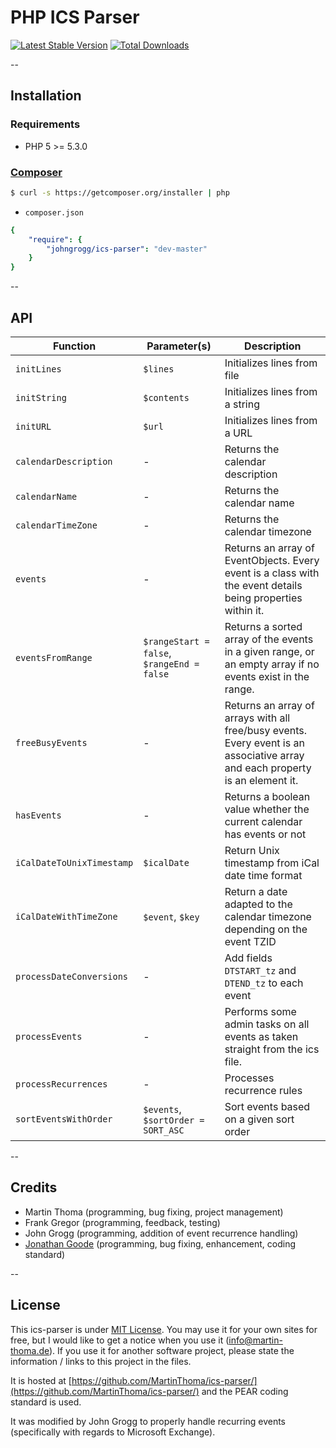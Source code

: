 # PHP ICS Parser

[![Latest Stable Version](https://poser.pugx.org/johngrogg/ics-parser/v/stable.png)](https://packagist.org/packages/johngrogg/ics-parser)
[![Total Downloads](https://poser.pugx.org/johngrogg/ics-parser/downloads.png)](https://packagist.org/packages/johngrogg/ics-parser)

--

## Installation

### Requirements
  - PHP 5 >= 5.3.0

### [Composer](http://getcomposer.org)

```bash
$ curl -s https://getcomposer.org/installer | php
```

- `composer.json`

```yaml
{
    "require": {
        "johngrogg/ics-parser": "dev-master"
    }
}
```

--

## API

|Function                 |Parameter(s)                              |Description                                                                                                                  |
|-------------------------|------------------------------------------|-----------------------------------------------------------------------------------------------------------------------------|
|`initLines`              |`$lines`                                  |Initializes lines from file                                                                                                  |
|`initString`             |`$contents`                               |Initializes lines from a string                                                                                              |
|`initURL`                |`$url`                                    |Initializes lines from a URL                                                                                                 |
|`calendarDescription`    |-                                         |Returns the calendar description                                                                                             |
|`calendarName`           |-                                         |Returns the calendar name                                                                                                    |
|`calendarTimeZone`       |-                                         |Returns the calendar timezone                                                                                                |
|`events`                 |-                                         |Returns an array of EventObjects. Every event is a class with the event details being properties within it.                  |
|`eventsFromRange`        |`$rangeStart = false`, `$rangeEnd = false`|Returns a sorted array of the events in a given range, or an empty array if no events exist in the range.                    |
|`freeBusyEvents`         |-                                         |Returns an array of arrays with all free/busy events. Every event is an associative array and each property is an element it.|
|`hasEvents`              |-                                         |Returns a boolean value whether the current calendar has events or not                                                       |
|`iCalDateToUnixTimestamp`|`$icalDate`                               |Return Unix timestamp from iCal date time format                                                                             |
|`iCalDateWithTimeZone`   |`$event`, `$key`                          |Return a date adapted to the calendar timezone depending on the event TZID                                                   |
|`processDateConversions` |-                                         |Add fields `DTSTART_tz` and `DTEND_tz` to each event                                                                         |
|`processEvents`          |-                                         |Performs some admin tasks on all events as taken straight from the ics file.                                                 |
|`processRecurrences`     |-                                         |Processes recurrence rules                                                                                                   |
|`sortEventsWithOrder`    |`$events`, `$sortOrder = SORT_ASC`        |Sort events based on a given sort order                                                                                      |

--

## Credits
  - Martin Thoma (programming, bug fixing, project management)
  - Frank Gregor (programming, feedback, testing)
  - John Grogg (programming, addition of event recurrence handling)
  - [Jonathan Goode](https://github.com/u01jmg3) (programming, bug fixing, enhancement, coding standard)

--

## License

This ics-parser is under [MIT License](http://opensource.org/licenses/MIT). You may use it for your own sites for free, but I would like to get a notice when you use it (info@martin-thoma.de). If you use it for another software project, please state the information / links to this project in the files.

It is hosted at [https://github.com/MartinThoma/ics-parser/](https://github.com/MartinThoma/ics-parser/) and the PEAR coding standard is used.

It was modified by John Grogg to properly handle recurring events (specifically with regards to Microsoft Exchange).
